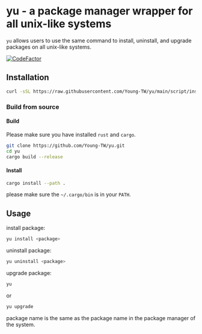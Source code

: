 # yu - a package manager wrapper for all unix-like systems

`yu` allows users to use the same command to install, uninstall, and upgrade packages on all unix-like systems.

[![CodeFactor](https://www.codefactor.io/repository/github/young-tw/yu/badge)](https://www.codefactor.io/repository/github/young-tw/yu)

## Installation

```bash
curl -sSL https://raw.githubusercontent.com/Young-TW/yu/main/script/install.sh | bash
```

### Build from source

#### Build

Please make sure you have installed `rust` and `cargo`.

```bash
git clone https://github.com/Young-TW/yu.git
cd yu
cargo build --release
```

#### Install

```bash
cargo install --path .
```

please make sure the `~/.cargo/bin` is in your `PATH`.

## Usage

install package:

```bash
yu install <package>
```

uninstall package:

```bash
yu uninstall <package>
```

upgrade package:

```bash
yu
```

or

```bash
yu upgrade
```

package name is the same as the package name in the package manager of the system.
